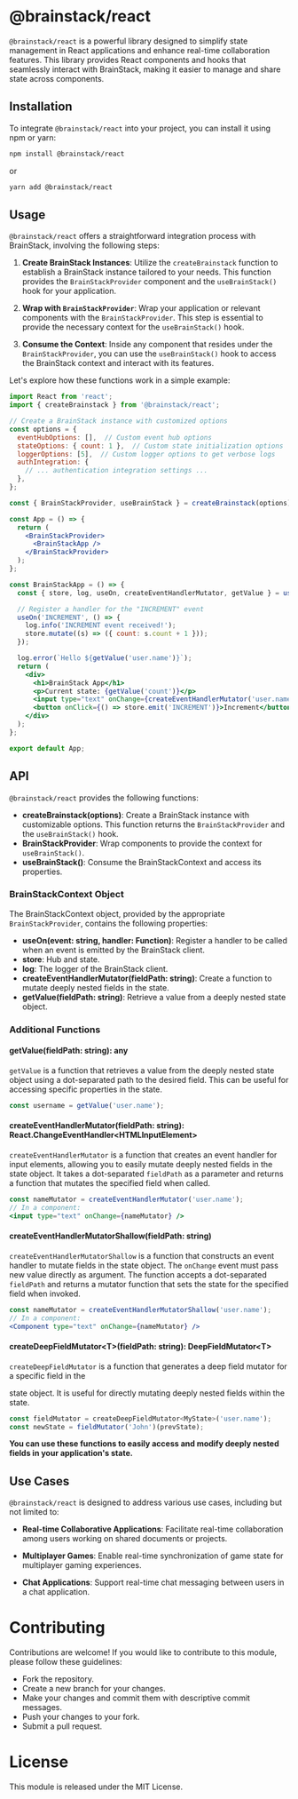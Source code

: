 # @brainstack/react

`@brainstack/react` is a powerful library designed to simplify state management in React applications and enhance real-time collaboration features. This library provides React components and hooks that seamlessly interact with BrainStack, making it easier to manage and share state across components.

## Installation

To integrate `@brainstack/react` into your project, you can install it using npm or yarn:

```bash
npm install @brainstack/react
```

or

```bash
yarn add @brainstack/react
```

## Usage

`@brainstack/react` offers a straightforward integration process with BrainStack, involving the following steps:

1. **Create BrainStack Instances**: Utilize the `createBrainstack` function to establish a BrainStack instance tailored to your needs. This function provides the `BrainStackProvider` component and the `useBrainStack()` hook for your application.

2. **Wrap with `BrainStackProvider`**: Wrap your application or relevant components with the `BrainStackProvider`. This step is essential to provide the necessary context for the `useBrainStack()` hook.

3. **Consume the Context**: Inside any component that resides under the `BrainStackProvider`, you can use the `useBrainStack()` hook to access the BrainStack context and interact with its features.

Let's explore how these functions work in a simple example:

```jsx
import React from 'react';
import { createBrainstack } from '@brainstack/react';

// Create a BrainStack instance with customized options
const options = {
  eventHubOptions: [],  // Custom event hub options
  stateOptions: { count: 1 },  // Custom state initialization options
  loggerOptions: [5],  // Custom logger options to get verbose logs
  authIntegration: {
    // ... authentication integration settings ...
  },
};

const { BrainStackProvider, useBrainStack } = createBrainstack(options);

const App = () => {
  return (
    <BrainStackProvider>
      <BrainStackApp />
    </BrainStackProvider>
  );
};

const BrainStackApp = () => {
  const { store, log, useOn, createEventHandlerMutator, getValue } = useBrainStack();

  // Register a handler for the "INCREMENT" event
  useOn('INCREMENT', () => {
    log.info('INCREMENT event received!');
    store.mutate((s) => ({ count: s.count + 1 }));
  });

  log.error(`Hello ${getValue('user.name')}`);
  return (
    <div>
      <h1>BrainStack App</h1>
      <p>Current state: {getValue('count')}</p>
      <input type="text" onChange={createEventHandlerMutator('user.name')} />
      <button onClick={() => store.emit('INCREMENT')}>Increment</button>
    </div>
  );
};

export default App;
```

## API

`@brainstack/react` provides the following functions:

- **createBrainstack(options)**: Create a BrainStack instance with customizable options. This function returns the `BrainStackProvider` and the `useBrainStack()` hook.
- **BrainStackProvider**: Wrap components to provide the context for `useBrainStack()`.
- **useBrainStack()**: Consume the BrainStackContext and access its properties.

### BrainStackContext Object

The BrainStackContext object, provided by the appropriate `BrainStackProvider`, contains the following properties:

- **useOn(event: string, handler: Function)**: Register a handler to be called when an event is emitted by the BrainStack client.
- **store**: Hub and state.
- **log**: The logger of the BrainStack client.
- **createEventHandlerMutator(fieldPath: string)**: Create a function to mutate deeply nested fields in the state.
- **getValue(fieldPath: string)**: Retrieve a value from a deeply nested state object.

### Additional Functions

#### getValue(fieldPath: string): any

`getValue` is a function that retrieves a value from the deeply nested state object using a dot-separated path to the desired field. This can be useful for accessing specific properties in the state.

```jsx
const username = getValue('user.name');
```

#### createEventHandlerMutator(fieldPath: string): React.ChangeEventHandler\<HTMLInputElement\>

`createEventHandlerMutator` is a function that creates an event handler for input elements, allowing you to easily mutate deeply nested fields in the state object. It takes a dot-separated `fieldPath` as a parameter and returns a function that mutates the specified field when called.

```jsx
const nameMutator = createEventHandlerMutator('user.name');
// In a component:
<input type="text" onChange={nameMutator} />
```

#### createEventHandlerMutatorShallow(fieldPath: string)

`createEventHandlerMutatorShallow` is a function that constructs an event handler to mutate fields in the state object. The `onChange` event must pass new value directly as argument. The function accepts a dot-separated `fieldPath` and returns a mutator function that sets the state for the specified field when invoked.

```jsx
const nameMutator = createEventHandlerMutatorShallow('user.name');
// In a component:
<Component type="text" onChange={nameMutator} />
```

#### createDeepFieldMutator\<T\>(fieldPath: string): DeepFieldMutator\<T\>

`createDeepFieldMutator` is a function that generates a deep field mutator for a specific field in the

 state object. It is useful for directly mutating deeply nested fields within the state.

```jsx
const fieldMutator = createDeepFieldMutator<MyState>('user.name');
const newState = fieldMutator('John')(prevState);
```

**You can use these functions to easily access and modify deeply nested fields in your application's state.**

## Use Cases

`@brainstack/react` is designed to address various use cases, including but not limited to:

- **Real-time Collaborative Applications**: Facilitate real-time collaboration among users working on shared documents or projects.

- **Multiplayer Games**: Enable real-time synchronization of game state for multiplayer gaming experiences.

- **Chat Applications**: Support real-time chat messaging between users in a chat application.

# Contributing

Contributions are welcome! If you would like to contribute to this module, please follow these guidelines:

- Fork the repository.
- Create a new branch for your changes.
- Make your changes and commit them with descriptive commit messages.
- Push your changes to your fork.
- Submit a pull request.

# License

This module is released under the MIT License.
